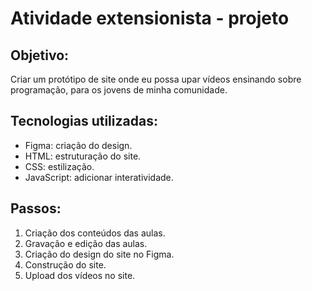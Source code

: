 <h1>Atividade extensionista - projeto</h1>

<h2>Objetivo:</h2>
<p>Criar um protótipo de site onde eu possa upar vídeos ensinando sobre programação, para os jovens de minha comunidade.</p>

<h2>Tecnologias utilizadas:</h2>
<ul>
    <li>Figma: criação do design.</li>
    <li>HTML: estruturação do site.</li>
    <li>CSS: estilização.</li>
    <li>JavaScript: adicionar interatividade.</li>
</ul>

<h2>Passos:</h2>
<ol>
    <li>Criação dos conteúdos das aulas.</li>
    <li>Gravação e edição das aulas.</lo>
    <li>Criação do design do site no Figma.</li>
    <li>Construção do site.</li>
    <li>Upload dos vídeos no site.</li>
